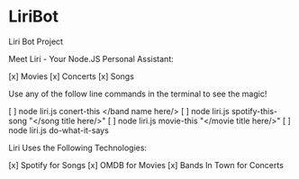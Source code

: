 # LiriBot
Liri Bot Project

Meet Liri - Your Node.JS Personal Assistant:

[x] Movies
[x] Concerts
[x] Songs

Use any of the follow line commands in the terminal to see the magic!

[ ] node liri.js conert-this </band name here/>
[ ] node liri.js spotify-this-song "</song title here/>"
[ ] node liri.js movie-this "</movie title here/>"
[ ] node liri.js do-what-it-says

Liri Uses the Following Technologies:

[x] Spotify for Songs
[x] OMDB for Movies
[x] Bands In Town for Concerts
